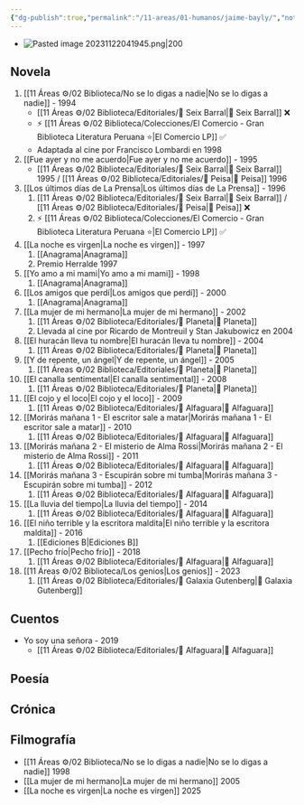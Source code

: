 ```yaml
---
{"dg-publish":true,"permalink":"/11-areas/01-humanos/jaime-bayly/","noteIcon":""}
---
```



- ![Pasted image 20231122041945.png|200](/img/user/11%20%C3%81reas%20%E2%9A%99/01%20Humanos/%F0%9F%92%BE%20Adjuntos/Pasted%20image%2020231122041945.png)
## Novela
1. [[11 Áreas ⚙/02 Biblioteca/No se lo digas a nadie\|No se lo digas a nadie]] - 1994
	- [[11 Áreas ⚙/02 Biblioteca/Editoriales/📔 Seix Barral\|📔 Seix Barral]] ❌
	- ⚡ [[11 Áreas ⚙/02 Biblioteca/Colecciones/El Comercio - Gran Biblioteca Literatura Peruana ⭐️\|El Comercio LP]] ✅
	- Adaptada al cine por Francisco Lombardi en 1998
2. [[Fue ayer y no me acuerdo\|Fue ayer y no me acuerdo]] - 1995
	- [[11 Áreas ⚙/02 Biblioteca/Editoriales/📔 Seix Barral\|📔 Seix Barral]] 1995 / [[11 Áreas ⚙/02 Biblioteca/Editoriales/📔 Peisa\|📔 Peisa]] 1996
3. [[Los últimos días de La Prensa\|Los últimos días de La Prensa]] - 1996
	1. [[11 Áreas ⚙/02 Biblioteca/Editoriales/📔 Seix Barral\|📔 Seix Barral]] / [[11 Áreas ⚙/02 Biblioteca/Editoriales/📔 Peisa\|📔 Peisa]] ❌
	2. ⚡ [[11 Áreas ⚙/02 Biblioteca/Colecciones/El Comercio - Gran Biblioteca Literatura Peruana ⭐️\|El Comercio LP]] ✅
5. [[La noche es virgen\|La noche es virgen]] - 1997
	1. [[Anagrama\|Anagrama]]
	2. Premio Herralde 1997
6. [[Yo amo a mi mami\|Yo amo a mi mami]] - 1998
	1. [[Anagrama\|Anagrama]]
7. [[Los amigos que perdí\|Los amigos que perdí]] - 2000
	1. [[Anagrama\|Anagrama]]
8. [[La mujer de mi hermano\|La mujer de mi hermano]] - 2002
	1. [[11 Áreas ⚙/02 Biblioteca/Editoriales/📔 Planeta\|📔 Planeta]]
	2. Llevada al cine por Ricardo de Montreuil y Stan Jakubowicz en 2004
9. [[El huracán lleva tu nombre\|El huracán lleva tu nombre]] - 2004
	1. [[11 Áreas ⚙/02 Biblioteca/Editoriales/📔 Planeta\|📔 Planeta]]
10. [[Y de repente, un ángel\|Y de repente, un ángel]] - 2005
	1. [[11 Áreas ⚙/02 Biblioteca/Editoriales/📔 Planeta\|📔 Planeta]]
11. [[El canalla sentimental\|El canalla sentimental]] - 2008
	1. [[11 Áreas ⚙/02 Biblioteca/Editoriales/📔 Planeta\|📔 Planeta]]
12. [[El cojo y el loco\|El cojo y el loco]] - 2009
	1. [[11 Áreas ⚙/02 Biblioteca/Editoriales/📔 Alfaguara\|📔 Alfaguara]]
13. [[Morirás mañana 1 - El escritor sale a matar\|Morirás mañana 1 - El escritor sale a matar]] - 2010
	1. [[11 Áreas ⚙/02 Biblioteca/Editoriales/📔 Alfaguara\|📔 Alfaguara]]
14. [[Morirás mañana 2 - El misterio de Alma Rossi\|Morirás mañana 2 - El misterio de Alma Rossi]] - 2011
	1. [[11 Áreas ⚙/02 Biblioteca/Editoriales/📔 Alfaguara\|📔 Alfaguara]]
15. [[Morirás mañana 3 - Escupirán sobre mi tumba\|Morirás mañana 3 - Escupirán sobre mi tumba]] - 2012
	1. [[11 Áreas ⚙/02 Biblioteca/Editoriales/📔 Alfaguara\|📔 Alfaguara]]
16. [[La lluvia del tiempo\|La lluvia del tiempo]] - 2014
	1. [[11 Áreas ⚙/02 Biblioteca/Editoriales/📔 Alfaguara\|📔 Alfaguara]]
17. [[El niño terrible y la escritora maldita\|El niño terrible y la escritora maldita]] - 2016
	1. [[Ediciones B\|Ediciones B]]
18. [[Pecho frío\|Pecho frío]] - 2018
	1. [[11 Áreas ⚙/02 Biblioteca/Editoriales/📔 Alfaguara\|📔 Alfaguara]]
19. [[11 Áreas ⚙/02 Biblioteca/Los genios\|Los genios]] - 2023
	1. [[11 Áreas ⚙/02 Biblioteca/Editoriales/📔 Galaxia Gutenberg\|📔 Galaxia Gutenberg]]

## Cuentos
- Yo soy una señora - 2019
	- [[11 Áreas ⚙/02 Biblioteca/Editoriales/📔 Alfaguara\|📔 Alfaguara]]

## Poesía
## Crónica
## Filmografía
- [[11 Áreas ⚙/02 Biblioteca/No se lo digas a nadie\|No se lo digas a nadie]] 1998
- [[La mujer de mi hermano\|La mujer de mi hermano]] 2005
- [[La noche es virgen\|La noche es virgen]] 2025